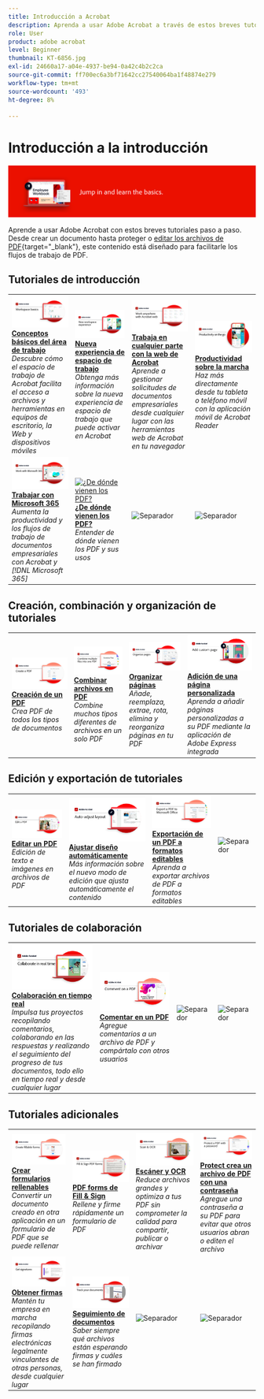 ```yaml
---
title: Introducción a Acrobat
description: Aprenda a usar Adobe Acrobat a través de estos breves tutoriales paso a paso (1-2 min)
role: User
product: adobe acrobat
level: Beginner
thumbnail: KT-6856.jpg
exl-id: 24660a17-a04e-4937-be94-0a42c4b2c2ca
source-git-commit: ff700ec6a3bf71642cc27540064ba1f48874e279
workflow-type: tm+mt
source-wordcount: '493'
ht-degree: 8%

---
```


# Introducción a la introducción

![Imagen de introducción a Acrobat](../assets/Hero-GettingStarted.png)

Aprende a usar Adobe Acrobat con estos breves tutoriales paso a paso. Desde crear un documento hasta proteger o [editar los archivos de PDF](https://www.adobe.com/es/acrobat/online/pdf-editor.html){target=&quot;_blank&quot;}, este contenido está diseñado para facilitarle los flujos de trabajo de PDF.

## Tutoriales de introducción

<table style="table-layout:fixed">
<tr>
  <td>
    <a href="get-to-know-the-acrobat-dc-interface.md">
      <img alt="Conceptos básicos del área de trabajo" src="../assets/Workspace_1280.png" />
    </a>
    <div>
    <a href="get-to-know-the-acrobat-dc-interface.md"><strong>Conceptos básicos del área de trabajo</strong></a>
    </div>
    <em>Descubre cómo el espacio de trabajo de Acrobat facilita el acceso a archivos y herramientas en equipos de escritorio, la Web y dispositivos móviles</em>
    <br>
  </td>
  <td>
    <a href="new-workspace.md">
      <img alt="Nueva experiencia de espacio de trabajo" src="../assets/NewWorkspace.png" />
    </a>
    <div>
    <a href="new-workspace.md"><strong>Nueva experiencia de espacio de trabajo</strong></a>
    </div>
    <em>Obtenga más información sobre la nueva experiencia de espacio de trabajo que puede activar en Acrobat</em>
    <br>
  </td>
  <td>
    <a href="acrobatweb.md">
      <img alt="Trabaja en cualquier parte con la web de Acrobat" src="../assets/Acrobatweb_1280.png" />
    </a>
    <div>
    <a href="acrobatweb.md"><strong>Trabaja en cualquier parte con la web de Acrobat</strong></a>
    </div>
    <em>Aprende a gestionar solicitudes de documentos empresariales desde cualquier lugar con las herramientas web de Acrobat en tu navegador</em>
    <br>
  </td>
  <td>
    <a href="productivity.md">
      <img alt="Productividad sobre la marcha" src="../assets/Productivity_1280.png" />
    </a>
    <div>
     <a href="productivity.md"><strong>Productividad sobre la marcha</strong></a>
    </div>
    <em>Haz más directamente desde tu tableta o teléfono móvil con la aplicación móvil de Acrobat Reader</em>
    <br>
  </td>
</tr>
<tr>
    <td>
      <a href="../integrate/integrate-overview.md#microsoft">
        <img alt="Trabajar con Microsoft 365" src="../assets/WorkMicrosoft365_1280.png" />
      </a>
      <div>
      <a href="../integrate/integrate-overview.md#microsoft"><strong>Trabajar con Microsoft 365</strong></a>
      </div>
      <em>Aumenta la productividad y los flujos de trabajo de documentos empresariales con Acrobat y [!DNL Microsoft 365]</em>
      <br>
    </td>
    <td>
      <a href="where-do-pdfs-come-from.md">
        <img alt="¿De dónde vienen los PDF?" src="../assets/WherePDFs.jpg" />
      </a>
      <div>
      <a href="where-do-pdfs-come-from.md"><strong>¿De dónde vienen los PDF?</strong></a>
      </div>
      <em>Entender de dónde vienen los PDF y sus usos</em>
      <br>
    </td>
    <td>
    <img alt="Separador" src="../assets/Grayspacer.png" />
      <div>
      <br>
    </td>
    <td>
    <img alt="Separador" src="../assets/Grayspacer.png" />
      <div>
      <br>
    </td>
  </tr>
  </table>

## Creación, combinación y organización de tutoriales

<table style="table-layout:fixed">
  <tr>
    <td>
      <a href="create-pdf.md">
        <img alt="Creación de archivos PDF" src="../assets/Create.jpg" />
      </a>
      <div>
      <a href="create-pdf.md"><strong>Creación de un PDF</strong></a>
      </div>
      <em>Crea PDF de todos los tipos de documentos</em>
      <br>
    </td>
    <td>
      <a href="combine-to-pdf.md">
        <img alt="Combine Files a PDF" src="../assets/Combine.jpg" />
      </a>
      <div>
      <a href="combine-to-pdf.md"><strong>Combinar archivos en PDF</strong></a>
      </div>
      <em>Combine muchos tipos diferentes de archivos en un solo PDF</em>
      <br>
    </td>
    <td>
      <a href="organize.md">
        <img alt="Organizar páginas" src="../assets/Organize.png" />
      </a>
      <div>
      <a href="organize.md"><strong>Organizar páginas</strong></a>
      </div>
      <em>Añade, reemplaza, extrae, rota, elimina y reorganiza páginas en tu PDF</em>
      <br>
    </td>
    <td>
      <a href="add-custom-page.md">
        <img alt="Adición de una página personalizada" src="../assets/Custompage.png" />
      </a>
      <div>
      <a href="add-custom-page.md"><strong>Adición de una página personalizada</strong></a>
      </div>
      <em>Aprenda a añadir páginas personalizadas a su PDF mediante la aplicación de Adobe Express integrada</em>
      <br>
    </td>
  </tr>
  </table>

## Edición y exportación de tutoriales

<table style="table-layout:fixed">
  <tr>
    <td>
      <a href="edit-pdf.md">
        <img alt="Editar un PDF" src="../assets/Edit.jpg" />
      </a>
      <div>
      <a href="edit-pdf.md"><strong>Editar un PDF</strong></a>
      </div>
      <em>Edición de texto e imágenes en archivos de PDF</em>
      <br>
    </td>
    <td>
      <a href="auto-adjust-layout.md">
        <img alt="Ajustar diseño automáticamente" src="../assets/Autoadjust.png" />
      </a>
      <div>
      <a href="auto-adjust-layout.md"><strong>Ajustar diseño automáticamente</strong></a>
      </div>
      <em>Más información sobre el nuevo modo de edición que ajusta automáticamente el contenido</em>
      <br>
    </td>
    <td>
      <a href="export-pdf.md">
        <img alt="Exportación de un PDF a formatos editables" src="../assets/Export.jpg" />
      </a>
      <div>
      <a href="export-pdf.md"><strong>Exportación de un PDF a formatos editables</strong></a>
      </div>
      <em>Aprenda a exportar archivos de PDF a formatos editables</em>
      <br>
    </td>
    <td>
    <img alt="Separador" src="../assets/Whitespacer.png" />
      <div>
      <br>
    </td>
  </tr>
  </table>

## Tutoriales de colaboración

<table style="table-layout:fixed">
  <tr>
    <td>
      <a href="collaborate.md">
        <img alt="Colaboración en tiempo real" src="../assets/Collaborate_1280.png" />
      </a>
      <div>
      <a href="collaborate.md"><strong>Colaboración en tiempo real</strong></a>
      </div>
      <em>Impulsa tus proyectos recopilando comentarios, colaborando en las respuestas y realizando el seguimiento del progreso de tus documentos, todo ello en tiempo real y desde cualquier lugar</em>
      <br>
    </td>
    <td>
      <a href="comment-on-pdf-files.md">
        <img alt="Comentar en un PDF" src="../assets/Comment.jpg" />
      </a>
      <div>
      <a href="comment-on-pdf-files.md"><strong>Comentar en un PDF</strong></a>
      </div>
      <em>Agregue comentarios a un archivo de PDF y compártalo con otros usuarios</em>
      <br>
    </td>
    <td>
    <img alt="Separador" src="../assets/Whitespacer.png" />
      <div>
      <br>
    </td>
    <td>
    <img alt="Separador" src="../assets/Whitespacer.png" />
      <div>
      <br>
    </td>
</tr>
</table>

## Tutoriales adicionales

<table style="table-layout:fixed">
<tr>
  <td>
    <a href="create-fillable-forms.md">
      <img alt="Crear formularios rellenables" src="../assets/Form_1280.png" />
    </a>
    <div>
    <a href="create-fillable-forms.md"><strong>Crear formularios rellenables</strong></a>
    </div>
    <em>Convertir un documento creado en otra aplicación en un formulario de PDF que se puede rellenar</em>
    <br>
  </td>
  <td>
    <a href="fill-and-sign.md">
      <img alt="Rellenar y firmar un formulario de PDF" src="../assets/FillSign_1280.png" />
    </a>
    <div>
    <a href="fill-and-sign.md"><strong>PDF forms de Fill &amp; Sign</strong></a>
    </div>
    <em>Rellene y firme rápidamente un formulario de PDF</em>
    <br>
  </td>
  <td>
    <a href="scan-and-ocr.md">
      <img alt="Escáner y OCR" src="../assets/Scan.jpg" />
    </a>
    <div>
    <a href="scan-and-ocr.md"><strong>Escáner y OCR</strong></a>
    </div>
    <em>Reduce archivos grandes y optimiza a tus PDF sin comprometer la calidad para compartir, publicar o archivar</em>
    <br>
  </td>
  <td>
    <a href="password-protect.md">
      <img alt="Protect crea un archivo de PDF con una contraseña" src="../assets/Protect.jpg" />
    </a>
    <div>
    <a href="password-protect.md"><strong>Protect crea un archivo de PDF con una contraseña</strong></a>
    </div>
    <em>Agregue una contraseña a su PDF para evitar que otros usuarios abran o editen el archivo</em>
    <br>
  </td>
</tr>
<tr>
  <td>
    <a href="signatures.md">
      <img alt="Obtener firmas" src="../assets/Signatures_1280.png" />
    </a>
    <div>
    <a href="signatures.md"><strong>Obtener firmas</strong></a>
    </div>
    <em>Mantén tu empresa en marcha recopilando firmas electrónicas legalmente vinculantes de otras personas, desde cualquier lugar</em>
    <br>
  </td>
  <td>
    <a href="track.md">
      <img alt="Seguimiento de documentos" src="../assets/Track_1280.png" />
    </a>
    <div>
    <a href="track.md"><strong>Seguimiento de documentos</strong></a>
    </div>
    <em>Saber siempre qué archivos están esperando firmas y cuáles se han firmado</em>
    <br>
  </td>
  <td>
   <img alt="Separador" src="../assets/Whitespacer.png" />
    <div>
    <br>
  </td>
  <td>
   <img alt="Separador" src="../assets/Whitespacer.png" />
    <div>
    <br>
  </td>
</tr>
</table>
